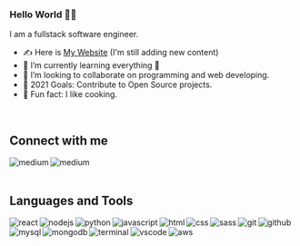 ### Hello World 👋:strawberry:
I am a fullstack software engineer.

-  :writing_hand:  Here is [My Website](https://almiadi-portfolio.netlify.app) (I'm still adding new content) 
- 🌱 I’m currently learning everything 🤣
- 👯 I’m looking to collaborate on programming and web developing.
- 🥅 2021 Goals: Contribute to Open Source projects.
- :shallow_pan_of_food: Fun fact: I like cooking.
<br>

## Connect with me
[<img align="left" alt="medium" src="https://img.shields.io/badge/-My Website-%2343853D?&style=for-the-badge&logo=Accenture&logoColor=green"/>](https://almiadi-portfolio.netlify.app)
[<img align="left" alt="medium" src="https://img.shields.io/badge/medium-%2312100E.svg?&style=for-the-badge&logo=medium&logoColor=white" />](https://medium.com/@almiadi)
<br>
<br>

## Languages and Tools
<img align="left" alt="react" src="https://img.shields.io/badge/react%20-%2320232a.svg?&style=for-the-badge&logo=react&logoColor=%2361DAFB" />
<img align="left" alt="nodejs" src="https://img.shields.io/badge/node.js%20-%2343853D.svg?&style=for-the-badge&logo=node.js&logoColor=white" />
<img align="left" alt="python" src="https://img.shields.io/badge/Python%20-yellow.svg?&style=for-the-badge&logo=python&logoColor=%3776AB" />
<img align="left" alt="javascript" src="https://img.shields.io/badge/-Javascript-%2343853D.svg?&style=for-the-badge&logo=javascript&logoColor=%F7DF1E" />
<img align="left" alt="html" src="https://img.shields.io/badge/HTML%20-%2320232a.svg?&style=for-the-badge&logo=HTML5&logoColor=%E34F26" />
<img align="left" alt="css" src="https://img.shields.io/badge/CSS%20-orange.svg?&style=for-the-badge&logo=CSS3&logoColor=%DD3A0A" />
<img align="left" alt="sass" src="https://img.shields.io/badge/SASS%20-%2320232a.svg?&style=for-the-badge&logo=SASS&logoColor=%CC6699" />

<img align="" alt="github" src="https://img.shields.io/badge/Github%20-%2343853D.svg?&style=for-the-badge&logo=GITHUB&logoColor=%FCA121" />
<img align="left" alt="git" src="https://img.shields.io/badge/Git%20-%2320232a.svg?&style=for-the-badge&logo=Git&logoColor=%F05032" />
<img align="left" alt="mysql" src="https://img.shields.io/badge/MySQL%20-blue.svg?&style=for-the-badge&logo=MySQL&logoColor=white" />
<img align="left" alt="mongodb" src="https://img.shields.io/badge/MongoDB%20-%47A248.svg?&style=for-the-badge&logo=MongoDB&logoColor=white" />
<img align="left" alt="terminal" src="https://img.shields.io/badge/Terminal%20-%2320232a.svg?&style=for-the-badge&logo=Windows Terminal&logoColor=white" />
<img align="left" alt="vscode" src="https://img.shields.io/badge/VS Code%20-blue?logo=Visual-Studio-Code&logoColor=white&style=for-the-badge" />
<img align="left" alt="aws" src="https://img.shields.io/badge/Amazon%20AWS-%23232F3E?logo=amazon-aws&logoColor=white&style=for-the-badge" />

<!---
<img align="left" alt="python" width="30px" src="https://raw.githubusercontent.com/github/explore/80688e429a7d4ef2fca1e82350fe8e3517d3494d/topics/python/python.png" />
<img align="left" alt="javascript" width="30px" src="https://raw.githubusercontent.com/github/explore/80688e429a7d4ef2fca1e82350fe8e3517d3494d/topics/javascript/javascript.png" />
<img align="left" alt="es6" width="30px" src="https://raw.githubusercontent.com/github/explore/80688e429a7d4ef2fca1e82350fe8e3517d3494d/topics/es6/es6.png" />
<img align="left" alt="es6" width="30px" src="https://raw.githubusercontent.com/github/explore/80688e429a7d4ef2fca1e82350fe8e3517d3494d/topics/react/react.png" />
<img align="left" alt="es6" width="30px" src="https://raw.githubusercontent.com/github/explore/80688e429a7d4ef2fca1e82350fe8e3517d3494d/topics/nodejs/nodejs.png" />
<img align="left" alt="html" width="30px" src="https://raw.githubusercontent.com/github/explore/80688e429a7d4ef2fca1e82350fe8e3517d3494d/topics/html/html.png" />
<img align="left" alt="css" width="30px" src="https://raw.githubusercontent.com/github/explore/80688e429a7d4ef2fca1e82350fe8e3517d3494d/topics/css/css.png" />
<img align="left" alt="sass" width="30px" src="https://raw.githubusercontent.com/github/explore/80688e429a7d4ef2fca1e82350fe8e3517d3494d/topics/sass/sass.png" />
<img align="left" alt="c++" width="30px" src="https://simpleicons.org/icons/cplusplus.svg" />
<img align="left" alt="git" width="30px" src="https://raw.githubusercontent.com/github/explore/80688e429a7d4ef2fca1e82350fe8e3517d3494d/topics/git/git.png" />
<img align="left" alt="sql" width="30px" src="https://raw.githubusercontent.com/github/explore/80688e429a7d4ef2fca1e82350fe8e3517d3494d/topics/sql/sql.png" />
<img align="left" alt="mysql" width="30px" src="https://raw.githubusercontent.com/github/explore/80688e429a7d4ef2fca1e82350fe8e3517d3494d/topics/mysql/mysql.png" />
<img align="left" alt="mongodb" width="30px" src="https://raw.githubusercontent.com/github/explore/80688e429a7d4ef2fca1e82350fe8e3517d3494d/topics/mongodb/mongodb.png" />
<img align="left" alt="terminal" width="30px" src="https://raw.githubusercontent.com/github/explore/80688e429a7d4ef2fca1e82350fe8e3517d3494d/topics/terminal/terminal.png" />
<img align="left" alt="vscode" width="30px" src="https://raw.githubusercontent.com/github/explore/80688e429a7d4ef2fca1e82350fe8e3517d3494d/topics/visual-studio-code/visual-studio-code.png" />
<img align="left" alt="aws" width="30px" src="https://raw.githubusercontent.com/github/explore/fbceb94436312b6dacde68d122a5b9c7d11f9524/topics/aws/aws.png" />
<img align="left" alt="photoshop" width="30px" src="https://simpleicons.org/icons/affinityphoto.svg" />

 --->



